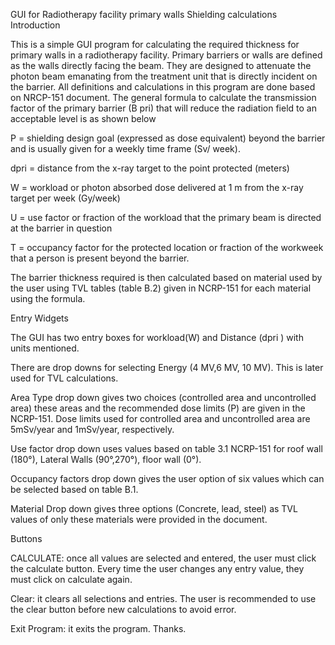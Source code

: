 GUI for Radiotherapy facility primary walls Shielding calculations
Introduction 

This is a simple GUI program for calculating the required thickness for primary walls in a radiotherapy facility. Primary barriers or walls are defined as the walls directly facing the beam. They are designed to attenuate the photon beam emanating from the treatment unit that is directly incident on the barrier. All definitions and calculations in this program are done based on NRCP-151 document. The general formula to calculate the transmission factor of the primary barrier (B pri) that will reduce the radiation field to an acceptable level is as shown below  
 

P = shielding design goal (expressed as dose equivalent) beyond the barrier and is usually given for a weekly time frame (Sv/ week).  

dpri = distance from the x-ray target to the point protected (meters) 

W = workload or photon absorbed dose delivered at 1 m from the x-ray target per week (Gy/week) 

U = use factor or fraction of the workload that the primary beam is directed at the barrier in question 

T = occupancy factor for the protected location or fraction of the workweek that a person is present beyond the barrier. 

 

The barrier thickness required is then calculated based on material used by the user using TVL tables (table B.2) given in NCRP-151 for each material using the formula. 

Entry Widgets 

The GUI has two entry boxes for workload(W) and Distance (dpri ) with units mentioned. 

There are drop downs for selecting Energy (4 MV,6 MV, 10 MV). This is later used for TVL calculations. 

Area Type drop down gives two choices (controlled area and uncontrolled area) these areas and the recommended dose limits (P) are given in the NCRP-151. Dose limits used for controlled area and uncontrolled area are 5mSv/year and 1mSv/year, respectively. 

Use factor drop down uses values based on table 3.1 NCRP-151 for roof wall (180°), Lateral Walls (90°,270°), floor wall (0°). 

Occupancy factors drop down gives the user option of six values which can be selected based on table B.1. 

Material Drop down gives three options (Concrete, lead, steel) as TVL values of only these materials were provided in the document. 

Buttons 

CALCULATE: once all values are selected and entered, the user must click the calculate button. Every time the user changes any entry value, they must click on calculate again.  

Clear: it clears all selections and entries. The user is recommended to use the clear button before new calculations to avoid error. 

Exit Program: it exits the program. 
Thanks. 
